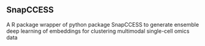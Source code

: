 ## SnapCCESS

A R package wrapper of python package SnapCCESS to generate ensemble deep learning of embeddings for clustering multimodal single-cell omics data




